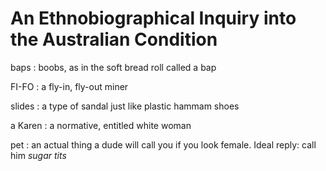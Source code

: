 # An Ethnobiographical Inquiry into the Australian Condition

baps
: boobs, as in the soft bread roll called a bap

FI-FO
: a fly-in, fly-out miner

slides
: a type of sandal just like plastic hammam shoes

a Karen
: a normative, entitled white woman

pet 
: an actual thing a dude will call you if you look female. Ideal reply: call him *sugar tits*
